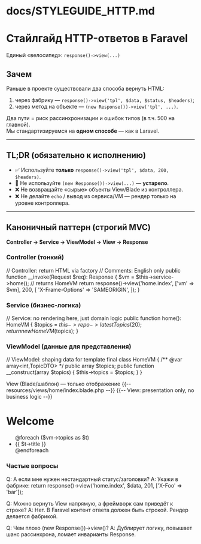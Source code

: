 # docs/STYLEGUIDE_HTTP.md

# Стайлгайд HTTP-ответов в Faravel  
Единый «велосипед»: `response()->view(...)`

## Зачем
Раньше в проекте существовали два способа вернуть HTML:
1) через фабрику — `response()->view('tpl', $data, $status, $headers)`;
2) через метод на объекте — `(new Response())->view('tpl', ...)`.

Два пути = риск рассинхронизации и ошибок типов (в т.ч. 500 на главной).  
Мы стандартизируемся на **одном способе** — как в Laravel.

---

## TL;DR (обязательно к исполнению)

- ✅ Используйте **только** `response()->view('tpl', $data, 200, $headers)`.  
- 🚫 Не используйте `(new Response())->view(...)` — **устарело**.  
- ❌ Не возвращайте «сырые» объекты View/Blade из контроллера.  
- ❌ Не делайте `echo` / вывод из сервиса/VM — рендер только на уровне контроллера.

---

## Каноничный паттерн (строгий MVC)

**Controller → Service → ViewModel → View → Response**

### Controller (тонкий)

// Controller: return HTML via factory
// Comments: English only
public function __invoke(Request $req): Response {
    $vm = $this->service->home(); // returns HomeVM
    return response()->view('home.index', ['vm' => $vm], 200, [
        'X-Frame-Options' => 'SAMEORIGIN',
    ]);
}

### Service (бизнес-логика)

// Service: no rendering here, just domain logic
public function home(): HomeVM {
    $topics = $this->repo->latestTopics(20);
    return new HomeVM($topics);
}


### ViewModel (данные для представления)

// ViewModel: shaping data for template
final class HomeVM {
    /** @var array<int,TopicDTO> */
    public array $topics;
    public function __construct(array $topics) { $this->topics = $topics; }
}

View (Blade/шаблон) — только отображение
{{-- resources/views/home/index.blade.php --}}
{{-- View: presentation only, no business logic --}}
<h1>Welcome</h1>
<ul>
@foreach ($vm->topics as $t)
  <li>{{ $t->title }}</li>
@endforeach
</ul>

### Частые вопросы

Q: А если мне нужен нестандартный статус/заголовки?
A: Укажи в фабрике:
return response()->view('home.index', $data, 201, ['X-Foo' => 'bar']);

Q: Можно вернуть View напрямую, а фреймворк сам приведёт к строке?
A: Нет. В Faravel контент ответа должен быть строкой. Рендер делается фабрикой.

Q: Чем плохо (new Response())->view()?
A: Дублирует логику, повышает шанс рассинхрона, ломает инварианты Response.